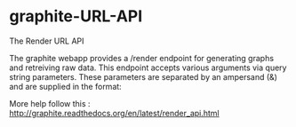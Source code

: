 graphite-URL-API
================

The Render URL API

The graphite webapp provides a /render endpoint for generating graphs and retreiving raw data. This endpoint accepts various arguments via query string parameters. These parameters are separated by an ampersand (&) and are supplied in the format:

More help follow this : http://graphite.readthedocs.org/en/latest/render_api.html 
